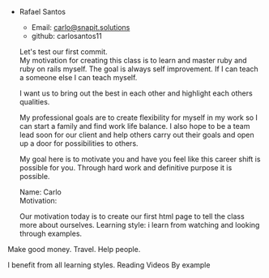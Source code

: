 - Rafael Santos
  - Email: carlo@snapit.solutions
  - github: carlosantos11

  Let's test our first commit.   
  My motivation for creating this class is to learn and master ruby and ruby on rails myself. The goal is always self improvement. If I can   teach a someone else I can teach myself.
  
  I want us to bring out the best in each other and highlight each others qualities. 
  
  My professional goals are to create flexibility for myself in my work so I can start a family and find work life balance. I also hope to   be a team lead soon for our client and help others carry out their goals and open up a door for possibilities to others.
  
  My goal here is to motivate you and have you feel like this career shift is possible for you. Through hard work and definitive purpose it 
  is possible. 

  Name: Carlo  
Motivation:

  Our motivation today is to create our first html page to tell the class more about ourselves.
  Learning style: i learn from watching and looking through examples.
  
Make good money. Travel. Help people. 

I benefit from all learning styles.
Reading 
Videos 
By example
